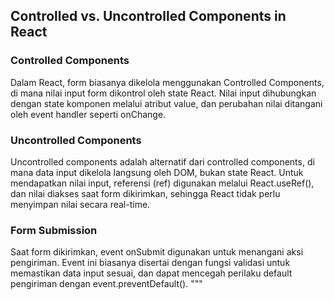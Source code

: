 ## Controlled vs. Uncontrolled Components in React

### Controlled Components

Dalam React, form biasanya dikelola menggunakan Controlled Components, di mana nilai input form dikontrol oleh state React. Nilai input dihubungkan dengan state komponen melalui atribut value, dan perubahan nilai ditangani oleh event handler seperti onChange.

### Uncontrolled Components

Uncontrolled components adalah alternatif dari controlled components, di mana data input dikelola langsung oleh DOM, bukan state React. Untuk mendapatkan nilai input, referensi (ref) digunakan melalui React.useRef(), dan nilai diakses saat form dikirimkan, sehingga React tidak perlu menyimpan nilai secara real-time.

### Form Submission

Saat form dikirimkan, event onSubmit digunakan untuk menangani aksi pengiriman. Event ini biasanya disertai dengan fungsi validasi untuk memastikan data input sesuai, dan dapat mencegah perilaku default pengiriman dengan event.preventDefault().
"""
